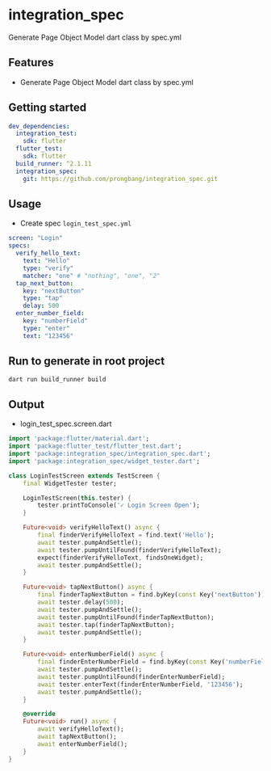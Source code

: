 # integration_spec

Generate Page Object Model dart class by spec.yml

## Features

- Generate Page Object Model dart class by spec.yml

## Getting started

```yaml
dev_dependencies:
  integration_test:
    sdk: flutter
  flutter_test:
    sdk: flutter
  build_runner: ^2.1.11
  integration_spec:
    git: https://github.com/prongbang/integration_spec.git
```

## Usage

- Create spec `login_test_spec.yml`

```yaml
screen: "Login"
specs:
  verify_hello_text:
    text: "Hello"
    type: "verify"
    matcher: "one" # "nothing", "one", "2"
  tap_next_button:
    key: "nextButton"
    type: "tap"
    delay: 500
  enter_number_field:
    key: "numberField"
    type: "enter"
    text: "123456"
```

## Run to generate in root project

```shell
dart run build_runner build 
```

## Output

- login_test_spec.screen.dart

```dart
import 'package:flutter/material.dart';
import 'package:flutter_test/flutter_test.dart';
import 'package:integration_spec/integration_spec.dart';
import 'package:integration_spec/widget_tester.dart';

class LoginTestScreen extends TestScreen {
	final WidgetTester tester;

	LoginTestScreen(this.tester) {
		tester.printToConsole('✓ Login Screen Open');
	}

	Future<void> verifyHelloText() async {
		final finderVerifyHelloText = find.text('Hello');
		await tester.pumpAndSettle();
		await tester.pumpUntilFound(finderVerifyHelloText);
		expect(finderVerifyHelloText, findsOneWidget);
		await tester.pumpAndSettle();
	}

	Future<void> tapNextButton() async {
		final finderTapNextButton = find.byKey(const Key('nextButton'));
		await tester.delay(500);
		await tester.pumpAndSettle();
		await tester.pumpUntilFound(finderTapNextButton);
		await tester.tap(finderTapNextButton);
		await tester.pumpAndSettle();
	}

	Future<void> enterNumberField() async {
		final finderEnterNumberField = find.byKey(const Key('numberField'));
		await tester.pumpAndSettle();
		await tester.pumpUntilFound(finderEnterNumberField);
		await tester.enterText(finderEnterNumberField, '123456');
		await tester.pumpAndSettle();
	}

	@override
	Future<void> run() async {
		await verifyHelloText();
		await tapNextButton();
		await enterNumberField();
	}
}
```